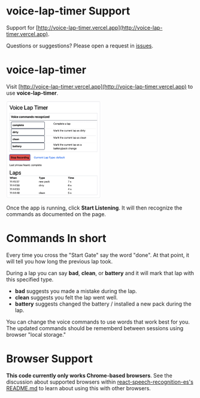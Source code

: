 # voice-lap-timer Support
Support for [http://voice-lap-timer.vercel.app](http://voice-lap-timer.vercel.app).

Questions or suggestions? Please open a request in [issues](https://github.com/kdorff/voice-lap-timer-support/issues).


# voice-lap-timer

Visit [http://voice-lap-timer.vercel.app](http://voice-lap-timer.vercel.app) to use **voice-lap-timer**.

<img src="screenshot.png" alt="voice-lap-timer" width="50%">

Once the app is running, click **Start Listening**. It will then recognize the commands as documented on the page.

# Commands In short
Every time you cross the "Start Gate" say the word "done". At that point, it will tell you how long the previous lap took.

During a lap you can say **bad**, **clean**, or **battery** and it will mark that lap with this specified type.

- **bad** suggests you made a mistake during the lap.
- **clean** suggests you felt the lap went well.
- **battery** suggests changed the battery / installed a new pack during the lap.

You can change the voice commands to use words that work best for you. The updated commands should be rememberd between sessions using browser "local storage."

# Browser Support

**This code currently only works Chrome-based browsers**. See the discussion about supported browsers within [react-speech-recognition-es's README.md](https://github.com/tianjianchn/react-speech-recognition) to learn about using this with other browsers.
